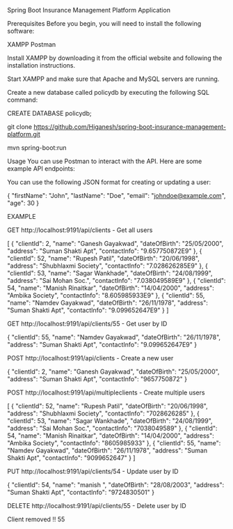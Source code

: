 Spring Boot Insurance Management Platform Application

Prerequisites
Before you begin, you will need to install the following software:

XAMPP
Postman

Install XAMPP by downloading it from the official website and following the installation instructions.

Start XAMPP and make sure that Apache and MySQL servers are running.

Create a new database called policydb by executing the following SQL command:

CREATE DATABASE policydb;

git clone https://github.com/Higanesh/spring-boot-insurance-management-platform.git

mvn spring-boot:run

Usage
You can use Postman to interact with the API. Here are some example API endpoints:

You can use the following JSON format for creating or updating a user:

{
"firstName": "John",
"lastName": "Doe",
"email": "johndoe@example.com",
"age": 30
}

EXAMPLE

GET http://localhost:9191/api/clients - Get all users

[
{
"clientId": 2,
"name": "Ganesh Gayakwad",
"dateOfBirth": "25/05/2000",
"address": "Suman Shakti Apt",
"contactInfo": "9.657750872E9"
},
{
"clientId": 52,
"name": "Rupesh Patil",
"dateOfBirth": "20/06/1998",
"address": "Shubhlaxmi Society",
"contactInfo": "7.028626285E9"
},
{
"clientId": 53,
"name": "Sagar Wankhade",
"dateOfBirth": "24/08/1999",
"address": "Sai Mohan Soc.",
"contactInfo": "7.038049589E9"
},
{
"clientId": 54,
"name": "Manish Rinaitkar",
"dateOfBirth": "14/04/2000",
"address": "Ambika Society",
"contactInfo": "8.605985933E9"
},
{
"clientId": 55,
"name": "Namdev Gayakwad",
"dateOfBirth": "26/11/1978",
"address": "Suman Shakti Apt",
"contactInfo": "9.099652647E9"
}
]

GET http://localhost:9191/api/clients/55 - Get user by ID

{
"clientId": 55,
"name": "Namdev Gayakwad",
"dateOfBirth": "26/11/1978",
"address": "Suman Shakti Apt",
"contactInfo": "9.099652647E9"
}

POST http://localhost:9191/api/clients - Create a new user

{
"clientId": 2,
"name": "Ganesh Gayakwad",
"dateOfBirth": "25/05/2000",
"address": "Suman Shakti Apt",
"contactInfo": "9657750872"
}

POST http://localhost:9191/api/multipleclients - Create multiple users

[
{
"clientId": 52,
"name": "Rupesh Patil",
"dateOfBirth": "20/06/1998",
"address": "Shubhlaxmi Society",
"contactInfo": "7028626285"
},
{
"clientId": 53,
"name": "Sagar Wankhade",
"dateOfBirth": "24/08/1999",
"address": "Sai Mohan Soc.",
"contactInfo": "7038049589"
},
{
"clientId": 54,
"name": "Manish Rinaitkar",
"dateOfBirth": "14/04/2000",
"address": "Ambika Society",
"contactInfo": "8605985933"
},
{
"clientId": 55,
"name": "Namdev Gayakwad",
"dateOfBirth": "26/11/1978",
"address": "Suman Shakti Apt",
"contactInfo": "9099652647"
}
]

PUT http://localhost:9191/api/clients/54 - Update user by ID

{
"clientId": 54,
"name": "manish ",
"dateOfBirth": "28/08/2003",
"address": "Suman Shakti Apt",
"contactInfo": "9724830501"
}

DELETE http://localhost:9191/api/clients/55 - Delete user by ID

Client removed !! 55


